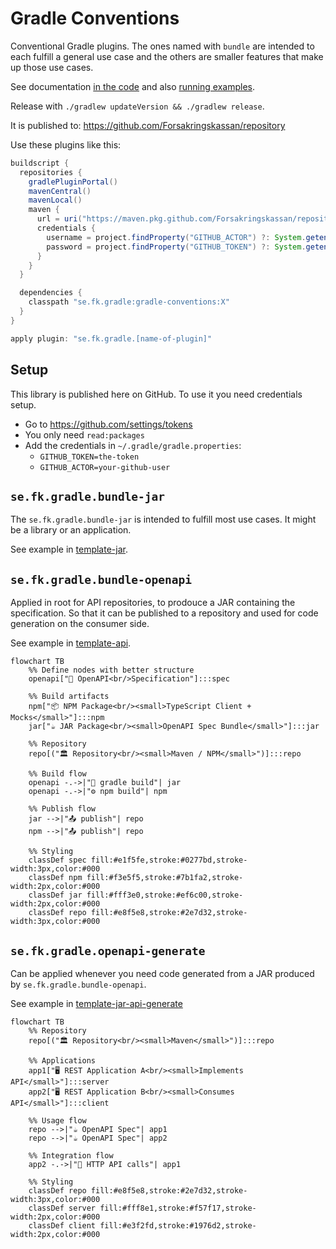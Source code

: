 # Gradle Conventions

Conventional Gradle plugins. The ones named with `bundle` are intended to each fulfill a general use case and the others are smaller features that make up those use cases.

See documentation [in the code](/src/main/groovy) and also [running examples](/examples).

Release with `./gradlew updateVersion && ./gradlew release`.

It is published to: https://github.com/Forsakringskassan/repository

Use these plugins like this:

```groovy
buildscript {
  repositories {
    gradlePluginPortal()
    mavenCentral()
    mavenLocal()
    maven {
      url = uri("https://maven.pkg.github.com/Forsakringskassan/repository")
      credentials {
        username = project.findProperty("GITHUB_ACTOR") ?: System.getenv("PACKAGES_RW_ACTOR")
        password = project.findProperty("GITHUB_TOKEN") ?: System.getenv("PACKAGES_RW_TOKEN")
      }
    }
  }

  dependencies {
    classpath "se.fk.gradle:gradle-conventions:X"
  }
}

apply plugin: "se.fk.gradle.[name-of-plugin]"
```

## Setup

This library is published here on GitHub. To use it you need credentials setup.

- Go to <https://github.com/settings/tokens>
- You only need `read:packages`
- Add the credentials in `~/.gradle/gradle.properties`:
  - `GITHUB_TOKEN=the-token`
  - `GITHUB_ACTOR=your-github-user`

## `se.fk.gradle.bundle-jar`

The `se.fk.gradle.bundle-jar` is intended to fulfill most use cases. It might be a library or an application.

See example in [template-jar](https://github.com/Forsakringskassan/template-jar).

## `se.fk.gradle.bundle-openapi`

Applied in root for API repositories, to prodouce a JAR containing the specification. So that it can be published to a repository and used for code generation on the consumer side.

See example in [template-api](https://github.com/Forsakringskassan/template-api).

```mermaid
flowchart TB
    %% Define nodes with better structure
    openapi["📄 OpenAPI<br/>Specification"]:::spec
    
    %% Build artifacts
    npm["📦 NPM Package<br/><small>TypeScript Client + Mocks</small>"]:::npm
    jar["☕ JAR Package<br/><small>OpenAPI Spec Bundle</small>"]:::jar
    
    %% Repository
    repo[("🏛️ Repository<br/><small>Maven / NPM</small>")]:::repo
    
    %% Build flow
    openapi -.->|"🔨 gradle build"| jar
    openapi -.->|"⚙️ npm build"| npm
    
    %% Publish flow
    jar -->|"📤 publish"| repo
    npm -->|"📤 publish"| repo
    
    %% Styling
    classDef spec fill:#e1f5fe,stroke:#0277bd,stroke-width:3px,color:#000
    classDef npm fill:#f3e5f5,stroke:#7b1fa2,stroke-width:2px,color:#000
    classDef jar fill:#fff3e0,stroke:#ef6c00,stroke-width:2px,color:#000
    classDef repo fill:#e8f5e8,stroke:#2e7d32,stroke-width:3px,color:#000
```

## `se.fk.gradle.openapi-generate`

Can be applied whenever you need code generated from a JAR produced by `se.fk.gradle.bundle-openapi`.

See example in [template-jar-api-generate](https://github.com/Forsakringskassan/template-jar-api-generate)

```mermaid
flowchart TB
    %% Repository
    repo[("🏛️ Repository<br/><small>Maven</small>")]:::repo
    
    %% Applications
    app1["🖥️ REST Application A<br/><small>Implements API</small>"]:::server
    app2["🖥️ REST Application B<br/><small>Consumes API</small>"]:::client

    %% Usage flow
    repo -->|"☕ OpenAPI Spec"| app1
    repo -->|"☕ OpenAPI Spec"| app2
    
    %% Integration flow
    app2 -.->|"🔗 HTTP API calls"| app1

    %% Styling
    classDef repo fill:#e8f5e8,stroke:#2e7d32,stroke-width:3px,color:#000
    classDef server fill:#fff8e1,stroke:#f57f17,stroke-width:2px,color:#000
    classDef client fill:#e3f2fd,stroke:#1976d2,stroke-width:2px,color:#000
```

